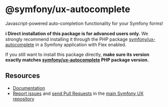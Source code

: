 # @symfony/ux-autocomplete

Javascript-powered auto-completion functionality for your Symfony forms!

**ℹ️ Direct installation of this package is for advanced users only.** We strongly recommend installing it through the PHP package [symfony/ux-autocomplete](https://packagist.org/packages/symfony/ux-autocomplete) in a Symfony application with Flex enabled.

If you still want to install this package directly, **make sure its version exactly matches [symfony/ux-autocomplete](https://packagist.org/packages/symfony/ux-autocomplete) PHP package version.**

## Resources

-   [Documentation](https://symfony.com/bundles/ux-autocomplete/current/index.html)
-   [Report issues](https://github.com/symfony/ux/issues) and
    [send Pull Requests](https://github.com/symfony/ux/pulls)
    in the [main Symfony UX repository](https://github.com/symfony/ux)
